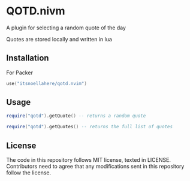 # QOTD.nivm

A plugin for selecting a random quote of the day

Quotes are stored locally and written in lua

## Installation

For Packer

```lua
use("itsnoellahere/qotd.nvim")
```

## Usage

```lua
require("qotd").getQuote() -- returns a random quote

require("qotd").getQuotes() -- returns the full list of quotes
```

## License

The code in this repository follows MIT license, texted in LICENSE. Contributors need to agree that any modifications sent in this repository follow the license.
